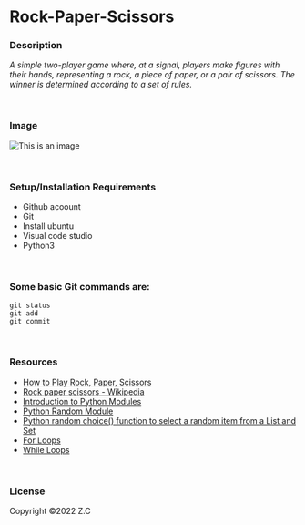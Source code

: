 # **Rock-Paper-Scissors**
### **Description**
 *A simple two-player game where, at a signal, players make figures with their hands, representing a rock, a piece of paper, or a pair of scissors. The winner is determined according to a set of rules.*

<br>

### **Image**

![This is an image](https://res.cloudinary.com/zilfa/image/upload/v1654106187/Rock_paper_scissors_ieakmo.png)

<br>

### **Setup/Installation Requirements**
- Github acoount 
- Git
- Install ubuntu
- Visual code studio
- Python3

<br>


### **Some basic Git commands are:**
```
git status
git add
git commit
```

<br>

### **Resources**

- [How to Play Rock, Paper, Scissors](https://www.youtube.com/watch?v=ND4fd6yScBM)
- [Rock paper scissors - Wikipedia](https://en.wikipedia.org/wiki/Rock_paper_scissors)
- [Introduction to Python Modules](https://www.youtube.com/watch?v=uoVUOTPL9Rw&list=PLxuUHF3OiqfWAITD4gPUHZ1GcYRqmyF7P&index=27)
- [Python Random Module](https://www.w3schools.com/python/module_random.asp)
- [Python random choice() function to select a random item from a List and Set](https://pynative.com/python-random-choice/)
- [For Loops](https://www.youtube.com/watch?v=P9sIg93Boso&list=PLxuUHF3OiqfWAITD4gPUHZ1GcYRqmyF7P&index=19)
- [While Loops](https://www.youtube.com/watch?v=J8dkgM8Mck0&list=PLxuUHF3OiqfWAITD4gPUHZ1GcYRqmyF7P&index=20)

<br>

### **License**

Copyright &copy;2022 Z.C
